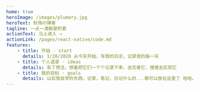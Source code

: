 ```yaml
---
home: true
heroImage: /images/plumery.jpg
heroText: 秋殇の博客
tagline: 一点一滴都是积累
actionText: 马上进入 →
actionLink: /pages/react-native/code.md
features:
    - title: 开始 · start
      details: 1/20/2020 从今天开始，写我的日志，记录我的每一天
    - title: 个人语录 · ideas
      details: 有了想法，想着把它们一个个记录下来，去完善它，慢慢去实现它
    - title: 我的目标 · goals
      details: 以后我自学的东西，记录，笔记，日记什么的...都可以放在这里了 哈哈。
---
```


<layout-footer/>
